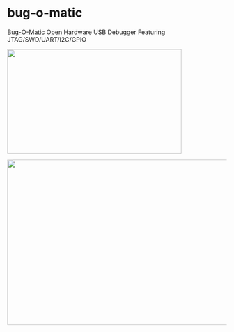 # bug-o-matic
[Bug-O-Matic](http://www.8bitgeek.net/bug-o-matic) Open Hardware USB Debugger Featuring JTAG/SWD/UART/I2C/GPIO 

[<img src="http://www.8bitgeek.net/bug-o-matic/bug-o-matic.png" width="400" height="240">](http://www.8bitgeek.net/bug-o-matic)

[<img src="http://www.8bitgeek.net/bug-o-matic/bug-o-matic-sch.png" width="600" height="380">](http://www.8bitgeek.net/bug-o-matic)

